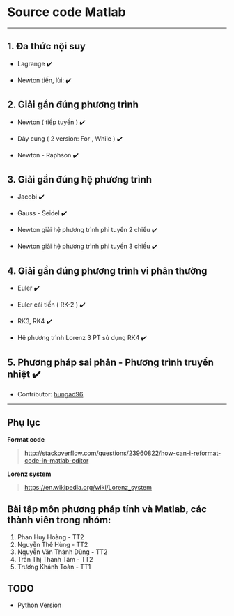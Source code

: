 # Source code Matlab
---

## 1. Đa thức nội suy

- Lagrange :heavy_check_mark:

- Newton tiến, lùi: :heavy_check_mark:


## 2. Giải gần đúng phương trình

- Newton ( tiếp tuyến ) :heavy_check_mark:

- Dây cung ( 2 version: For , While ) :heavy_check_mark:

- Newton - Raphson :heavy_check_mark:

## 3. Giải gần đúng hệ phương trình 

- Jacobi :heavy_check_mark:

- Gauss - Seidel :heavy_check_mark:

- Newton giải hệ phương trình phi tuyến 2 chiều :heavy_check_mark:

- Newton giải hệ phương trình phi tuyến 3 chiều :heavy_check_mark:

## 4. Giải gần đúng phương trình vi phân thường

- Euler :heavy_check_mark:

- Euler cải tiến ( RK-2 ) :heavy_check_mark:

- RK3, RK4 :heavy_check_mark:

- Hệ phương trình Lorenz 3 PT sử dụng RK4 :heavy_check_mark:

## 5. Phương pháp sai phân - Phương trình truyền nhiệt :heavy_check_mark:

- Contributor: [hungad96](https://github.com/hung96ad)

---
Phụ lục
---

__Format code__
> http://stackoverflow.com/questions/23960822/how-can-i-reformat-code-in-matlab-editor

__Lorenz system__
>  https://en.wikipedia.org/wiki/Lorenz_system


Bài tập môn phương pháp tính và Matlab, các thành viên trong nhóm:
---

1. Phan Huy Hoàng - TT2
2. Nguyễn Thế Hùng - TT2
3. Nguyễn Văn Thành Dũng - TT2
4. Trần Thị Thanh Tâm - TT2
5. Trương Khánh Toàn - TT1

TODO
---

- Python Version
